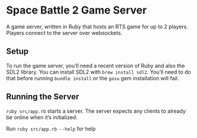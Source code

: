 # Space Battle 2 Game Server

A game server, written in Ruby that hosts an RTS game for up to 2 players. Players connect to the server over websockets.

## Setup

To run the game server, you’ll need a recent version of Ruby and also the SDL2 library. You can install SDL2 with `brew install sdl2`. You’ll need to do that before running `bundle install` or the `gosu` gem installation will fail.

## Running the Server

`ruby src/app.rb` starts a server. The server expects any clients to already be online when it’s initialized.

Run `ruby src/app.rb --help` for help
